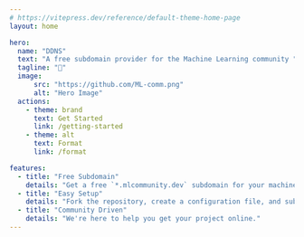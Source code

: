 ```yaml
---
# https://vitepress.dev/reference/default-theme-home-page
layout: home

hero:
  name: "DDNS"
  text: "A free subdomain provider for the Machine Learning community "
  tagline: "🚀"
  image:
      src: "https://github.com/ML-comm.png"
      alt: "Hero Image"
  actions:
    - theme: brand
      text: Get Started
      link: /getting-started
    - theme: alt
      text: Format
      link: /format

features:
  - title: "Free Subdomain"
    details: "Get a free `*.mlcommunity.dev` subdomain for your machine learning, data science, AI, or research project."
  - title: "Easy Setup"
    details: "Fork the repository, create a configuration file, and submit a pull request. We'll take care of the rest."
  - title: "Community Driven"
    details: "We're here to help you get your project online."
---
```


